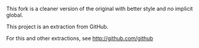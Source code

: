 This fork is a cleaner version of the original with better style and no implicit global.

This project is an extraction from GitHub.

For this and other extractions, see http://github.com/github
